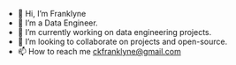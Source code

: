 - 👋 Hi, I’m Franklyne
- 👀 I’m a Data Engineer.
- 🌱 I’m currently working on data engineering projects.
- 💞️ I’m looking to collaborate on projects and open-source.
- 📫 How to reach me ckfranklyne@gmail.com

<!---
Franklyne-Kibet/Franklyne-Kibet is a ✨ special ✨ repository because its `README.md` (this file) appears on your GitHub profile.
You can click the Preview link to take a look at your changes.
--->

